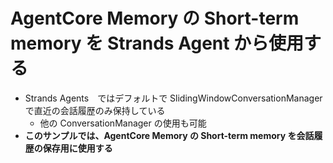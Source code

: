 # AgentCore Memory の Short-term memory を Strands Agent から使用する

* Strands Agents　ではデフォルトで SlidingWindowConversationManager で直近の会話履歴のみ保持している
    - 他の ConversationManager の使用も可能
* **このサンプルでは、AgentCore Memory の Short-term memory を会話履歴の保存用に使用する**